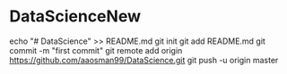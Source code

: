# DataScienceNew

echo "# DataScience" >> README.md
git init
git add README.md
git commit -m "first commit"
git remote add origin https://github.com/aaosman99/DataScience.git
git push -u origin master


